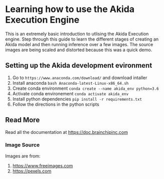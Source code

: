# Learning how to use the Akida Execution Engine

This is an extremely basic introduction to utlising the Akida Execution engine. Step through this guide to learn the different stages of creating an Akida model and then running inference over a few images. The source images are being scaled and distorted because this was a quick demo.

## Setting up the Akida development evironment

1. Go to `https://www.anaconda.com/download/` and download intaller
2. Install anaconda `bash Anaconda-latest-Linux-x86_64.sh`
3. Create conda environment `conda create --name akida_env python=3.6`
4. Activate conda environement `conda activate akida_env`
5. Install python dependencies `pip install -r requirements.txt`
6. Follow the directions in the python scripts

## Read More

Read all the documentation at https://doc.brainchipinc.com

### Image Source

Images are from:
1. https://www.freeimages.com
2. https://pexels.com
